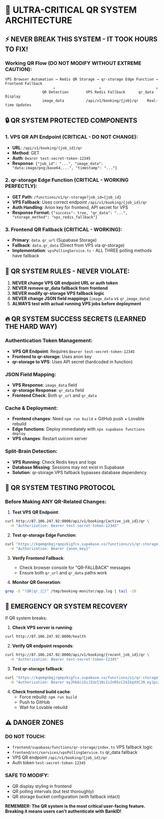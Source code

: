 # 🚨 ULTRA-CRITICAL QR SYSTEM ARCHITECTURE 

## ⚡ NEVER BREAK THIS SYSTEM - IT TOOK HOURS TO FIX!

### Working QR Flow (DO NOT MODIFY WITHOUT EXTREME CAUTION):
```
VPS Browser Automation → Redis QR Storage → qr-storage Edge Function → Frontend Fallback
                      ↓                    ↓                         ↓
                 QR Detection        VPS Redis Fallback      qr_data Display
                 image_data          /api/v1/booking/{job}/qr    Real-time Updates
```

## 🔒 QR SYSTEM PROTECTED COMPONENTS

### 1. VPS QR API Endpoint (CRITICAL - DO NOT CHANGE):
- **URL**: `/api/v1/booking/{job_id}/qr` 
- **Method**: GET
- **Auth**: `Bearer test-secret-token-12345`
- **Response**: `{"job_id": "...", "image_data": "data:image/png;base64,...", "timestamp": "..."}`

### 2. qr-storage Edge Function (CRITICAL - WORKING PERFECTLY):
- **GET Path**: `/functions/v1/qr-storage?job_id={job_id}`
- **VPS Fallback**: Uses correct endpoint `/api/v1/booking/{job_id}/qr`
- **Auth Handling**: Anon key for frontend, API secret for VPS
- **Response Format**: `{"success": true, "qr_data": "...", "storage_method": "vps_redis_fallback"}`

### 3. Frontend QR Fallback (CRITICAL - WORKING):
- **Primary**: `data.qr_url` (Supabase Storage)
- **Fallback**: `data.qr_data` (Direct from VPS via qr-storage)
- **Implementation**: `vpsPollingService.ts` - ALL THREE polling methods have fallback

## 🚨 QR SYSTEM RULES - NEVER VIOLATE:

1. **NEVER change VPS QR endpoint URL or auth token**
2. **NEVER remove qr_data fallback from frontend** 
3. **NEVER modify qr-storage VPS fallback logic**
4. **NEVER change JSON field mappings** (`image_data` vs `qr_image_data`)
5. **ALWAYS test with actual running VPS jobs before deployment**

## 🔥 QR SYSTEM SUCCESS SECRETS (LEARNED THE HARD WAY)

### Authentication Token Management:
- **VPS QR Endpoint**: Requires `Bearer test-secret-token-12345`
- **Frontend to qr-storage**: Uses anon key
- **qr-storage to VPS**: Uses API secret (hardcoded in function)

### JSON Field Mapping:
- **VPS Response**: `image_data` field
- **qr-storage Response**: `qr_data` field  
- **Frontend Check**: Both `qr_url` and `qr_data`

### Cache & Deployment:
- **Frontend changes**: Need `npm run build` + GitHub push + Lovable rebuild
- **Edge functions**: Deploy immediately with `npx supabase functions deploy`
- **VPS changes**: Restart uvicorn server

### Split-Brain Detection:
- **VPS Running**: Check Redis keys and logs
- **Database Missing**: Sessions may not exist in Supabase
- **Solution**: qr-storage VPS fallback bypasses database dependency

## 🧪 QR SYSTEM TESTING PROTOCOL

### Before Making ANY QR-Related Changes:

1. **Test VPS QR Endpoint**:
```bash
curl http://87.106.247.92:8000/api/v1/booking/{active_job_id}/qr \
  -H "Authorization: Bearer test-secret-token-12345"
```

2. **Test qr-storage Edge Function**:
```bash
curl "https://kqemgnbqjrqepzkigfcx.supabase.co/functions/v1/qr-storage?job_id={active_job_id}" \
  -H "Authorization: Bearer {anon_key}"
```

3. **Verify Frontend Fallback**:
   - Check browser console for "QR-FALLBACK" messages
   - Ensure both `qr_url` and `qr_data` paths work

4. **Monitor QR Generation**:
```bash
grep -E "(QR|qr_|📱)" /tmp/booking-monitor/app.log | tail -20
```

## 🚨 EMERGENCY QR SYSTEM RECOVERY

If QR system breaks:

1. **Check VPS server is running**:
```bash
curl http://87.106.247.92:8000/health
```

2. **Verify QR endpoint responds**:
```bash
curl http://87.106.247.92:8000/api/v1/booking/{recent_job_id}/qr \
  -H "Authorization: Bearer test-secret-token-12345"
```

3. **Test qr-storage fallback**:
```bash
curl "https://kqemgnbqjrqepzkigfcx.supabase.co/functions/v1/qr-storage?job_id={recent_job_id}" \
  -H "Authorization: Bearer eyJhbGciOiJIUzI1NiIsInR5cCI6IkpXVCJ9.eyJpc3MiOiJzdXBhYmFzZSIsInJlZiI6ImtxZW1nbmJxanJxZXB6a2lnZmN4Iiwicm9sZSI6ImFub24iLCJpYXQiOjE3NDkyMTQ4MDEsImV4cCI6MjA2NDc5MDgwMX0.tnPomyWLMseJX0GlrUeO63Ig9GRZSTh1O1Fi2p9q8mc"
```

4. **Check frontend build cache**:
   - Force rebuild: `npm run build`
   - Push to GitHub
   - Wait for Lovable rebuild

## ⚠️ DANGER ZONES

### DO NOT TOUCH:
- `frontend/supabase/functions/qr-storage/index.ts` VPS fallback logic
- `frontend/src/services/vpsPollingService.ts` qr_data fallback
- VPS QR endpoint `/api/v1/booking/{job_id}/qr`
- Auth token `test-secret-token-12345`

### SAFE TO MODIFY:
- QR display styling in frontend
- QR polling intervals (but test thoroughly)
- QR storage bucket configuration (with fallback intact)

**REMEMBER: The QR system is the most critical user-facing feature. Breaking it means users can't authenticate with BankID!** 